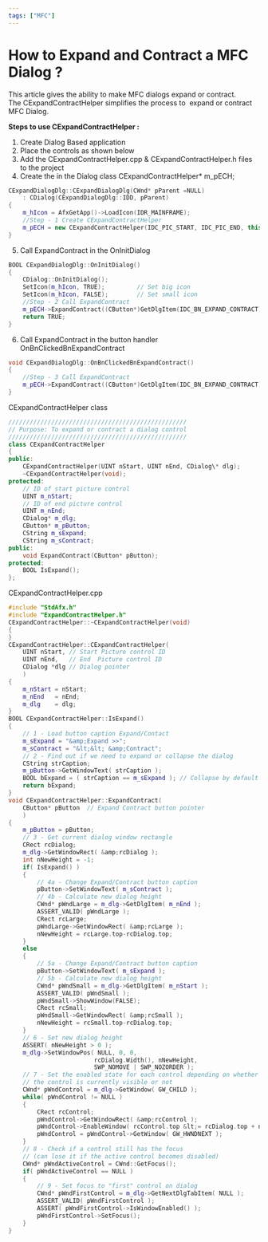 ```yaml
---
tags: ["MFC"]
---
```


# How to Expand and Contract a MFC Dialog ?

<!--markdownlint-disable MD013 MD029 MD036 MD024 MD033 MD040 MD042 MD001 MD051 MD025 MD052-->

This article gives the ability to make MFC dialogs expand or contract. The CExpandContractHelper simplifies the process to  expand or contract MFC Dialog.

**Steps to use CExpandContractHelper :**

1. Create Dialog Based application
2. Place the controls as shown below
3. Add the CExpandContractHelper.cpp & CExpandContractHelper.h files to the project
4. Create the in the Dialog class CExpandContractHelper\* m_pECH;

```cpp
CExpandDialogDlg::CExpandDialogDlg(CWnd* pParent =NULL)
    : CDialog(CExpandDialogDlg::IDD, pParent)
{
    m_hIcon = AfxGetApp()->LoadIcon(IDR_MAINFRAME);
    //Step - 1 Create CExpandContractHelper
    m_pECH = new CExpandContractHelper(IDC_PIC_START, IDC_PIC_END, this);
}
```

5. Call ExpandContract in the OnInitDialog

```cpp
BOOL CExpandDialogDlg::OnInitDialog()
{
    CDialog::OnInitDialog();
    SetIcon(m_hIcon, TRUE);         // Set big icon
    SetIcon(m_hIcon, FALSE);        // Set small icon
    //Step - 2 Call ExpandContract
    m_pECH->ExpandContract((CButton*)GetDlgItem(IDC_BN_EXPAND_CONTRACT));
    return TRUE;
}
```

6. Call ExpandContract in the button handler OnBnClickedBnExpandContract

```cpp
void CExpandDialogDlg::OnBnClickedBnExpandContract()
{
    //Step - 3 Call ExpandContract
    m_pECH->ExpandContract((CButton*)GetDlgItem(IDC_BN_EXPAND_CONTRACT));
}
```

CExpandContractHelper class

```cpp
//////////////////////////////////////////////////
// Purpose: To expand or contract a dialog control
//////////////////////////////////////////////////
class CExpandContractHelper
{
public:
    CExpandContractHelper(UINT nStart, UINT nEnd, CDialog\* dlg);
    ~CExpandContractHelper(void);
protected:
    // ID of start picture control
    UINT m_nStart;
    // ID of end picture control
    UINT m_nEnd;
    CDialog* m_dlg;
    CButton* m_pButton;
    CString m_sExpand;
    CString m_sContract;
public:
    void ExpandContract(CButton* pButton);
protected:
    BOOL IsExpand();
};
```

CExpandContractHelper.cpp

```cpp
#include "StdAfx.h"
#include "ExpandContractHelper.h"
CExpandContractHelper::~CExpandContractHelper(void)
{
}
CExpandContractHelper::CExpandContractHelper(
    UINT nStart, // Start Picture control ID
    UINT nEnd,   // End  Picture control ID
    CDialog *dlg // Dialog pointer
    )
{
    m_nStart = nStart;
    m_nEnd   = nEnd;
    m_dlg    = dlg;
}
BOOL CExpandContractHelper::IsExpand()
{
    // 1 - Load button caption Expand/Contact
    m_sExpand = "&amp;Expand >>";
    m_sContract = "&lt;&lt; &amp;Contract";
    // 2 - Find out if we need to expand or collapse the dialog
    CString strCaption;
    m_pButton->GetWindowText( strCaption );
    BOOL bExpand = ( strCaption == m_sExpand ); // Collapse by default
    return bExpand;
}
void CExpandContractHelper::ExpandContract(
    CButton* pButton  // Expand Contract button pointer
    )
{
    m_pButton = pButton;
    // 3 - Get current dialog window rectangle
    CRect rcDialog;
    m_dlg->GetWindowRect( &amp;rcDialog );
    int nNewHeight = -1;
    if( IsExpand() )
    {
        // 4a - Change Expand/Contract button caption
        pButton->SetWindowText( m_sContract );
        // 4b - Calculate new dialog height
        CWnd* pWndLarge = m_dlg->GetDlgItem( m_nEnd );
        ASSERT_VALID( pWndLarge );
        CRect rcLarge;
        pWndLarge->GetWindowRect( &amp;rcLarge );
        nNewHeight = rcLarge.top-rcDialog.top;
    }
    else
    {
        // 5a - Change Expand/Contract button caption
        pButton->SetWindowText( m_sExpand );
        // 5b - Calculate new dialog height
        CWnd* pWndSmall = m_dlg->GetDlgItem( m_nStart );
        ASSERT_VALID( pWndSmall );
        pWndSmall->ShowWindow(FALSE);
        CRect rcSmall;
        pWndSmall->GetWindowRect( &amp;rcSmall );
        nNewHeight = rcSmall.top-rcDialog.top;
    }
    // 6 - Set new dialog height
    ASSERT( nNewHeight > 0 );
    m_dlg->SetWindowPos( NULL, 0, 0,
                        rcDialog.Width(), nNewHeight,
                        SWP_NOMOVE | SWP_NOZORDER );
    // 7 - Set the enabled state for each control depending on whether
    // the control is currently visible or not
    CWnd* pWndControl = m_dlg->GetWindow( GW_CHILD );
    while( pWndControl != NULL )
    {
        CRect rcControl;
        pWndControl->GetWindowRect( &amp;rcControl );
        pWndControl->EnableWindow( rcControl.top &lt;= rcDialog.top + nNewHeight );
        pWndControl = pWndControl->GetWindow( GW_HWNDNEXT );
    }
    // 8 - Check if a control still has the focus
    // (can lose it if the active control becomes disabled)
    CWnd* pWndActiveControl = CWnd::GetFocus();
    if( pWndActiveControl == NULL )
    {
        // 9 - Set focus to "first" control on dialog
        CWnd* pWndFirstControl = m_dlg->GetNextDlgTabItem( NULL );
        ASSERT_VALID( pWndFirstControl );
        ASSERT( pWndFirstControl->IsWindowEnabled() );
        pWndFirstControl->SetFocus();
    }
}
```
